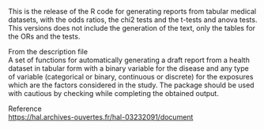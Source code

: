 
This is the release of the R code for generating reports from tabular medical datasets,
with the odds ratios, the chi2 tests and the t-tests and anova tests. This versions does 
not include the generation of the text, only the tables for the ORs and the tests. <br /> 

From the description file <br /> 
A set of functions for automatically generating a draft report from a health dataset in tabular 
form with a binary variable for the disease and any type of variable (categorical or binary, 
continuous or discrete) for the exposures which are the factors considered in the study. The 
package should be used with cautious by checking while completing the obtained output. <br /> 

Reference  <br /> 
https://hal.archives-ouvertes.fr/hal-03232091/document

